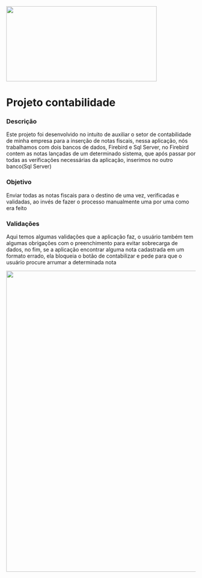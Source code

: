 <div align="left" >
   <img src="https://user-images.githubusercontent.com/97187822/169889014-fcf7ce68-9087-464a-b92b-914132d78b38.gif" width="400px" height="200px" />
</div>

# Projeto contabilidade
<h3>  Descrição </h3>
<p> Este projeto foi desenvolvido no intuito de auxiliar o setor de contabilidade de minha empresa para a inserção de notas fiscais,
nessa aplicação, nós trabalhamos com dois bancos de dados, Firebird e Sql Server, no Firebird contem as notas lançadas de um determinado sistema,
que após passar por todas as verificações necessárias da aplicação, inserimos no outro banco(Sql Server)</p>
  
<h3> Objetivo </h3>
<p> Enviar todas as notas fiscais para o destino de uma vez, verificadas e validadas, ao invés de fazer o processo manualmente uma por uma como era feito</p>

<h3> Validações </h3>
<p> Aqui temos algumas validações que a aplicação faz, o usuário também tem algumas obrigações com o preenchimento para evitar sobrecarga de dados,
no fim, se a aplicação encontrar alguma nota cadastrada em um formato errado, ela bloqueia o botão de contabilizar e pede para que 
o usuário procure arrumar a determinada nota </p>
<div align="left" >
   <img src="https://user-images.githubusercontent.com/97187822/170565731-f866fbce-d7f4-4bf6-bbec-8906027ab280.gif" width="800px" />
</div>

